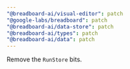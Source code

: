```yaml
---
"@breadboard-ai/visual-editor": patch
"@google-labs/breadboard": patch
"@breadboard-ai/data-store": patch
"@breadboard-ai/types": patch
"@breadboard-ai/data": patch
---
```


Remove the `RunStore` bits.

